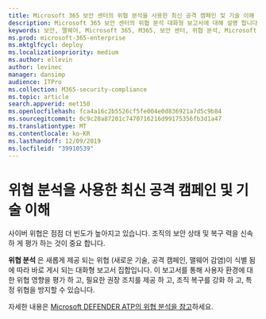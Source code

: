 ```yaml
---
title: Microsoft 365 보안 센터의 위협 분석을 사용한 최신 공격 캠페인 및 기술 이해
description: Microsoft 365 보안 센터의 위협 분석 대화형 보고서에 대해 설명 합니다.
keywords: 보안, 맬웨어, Microsoft 365, M365, 보안 센터, 위협 분석, Microsoft Defender ATP, 사이버, 보안 상황, 최신 위협
ms.prod: microsoft-365-enterprise
ms.mktglfcycl: deploy
ms.localizationpriority: medium
ms.author: ellevin
author: levinec
manager: dansimp
audience: ITPro
ms.collection: M365-security-compliance
ms.topic: article
search.appverid: met150
ms.openlocfilehash: fca4a16c2b5526cf5fe004e0d836921a7d5c9b84
ms.sourcegitcommit: 0c9c28a87201c7470716216d99175356fb3d1a47
ms.translationtype: MT
ms.contentlocale: ko-KR
ms.lasthandoff: 12/09/2019
ms.locfileid: "39910539"
---
```

# <a name="understand-the-latest-attack-campaigns-and-techniques-with-threat-analytics"></a>위협 분석을 사용한 최신 공격 캠페인 및 기술 이해 

사이버 위협은 점점 더 빈도가 높아지고 있습니다. 조직의 보안 상태 및 복구 력을 신속 하 게 평가 하는 것이 중요 합니다.

**위협 분석** 은 새롭게 제공 되는 위협 (새로운 기술, 공격 캠페인, 맬웨어 감염)이 식별 됨에 따라 바로 게시 되는 대화형 보고서 집합입니다. 이 보고서를 통해 사용자 환경에 대 한 위협 영향을 평가 하 고, 필요한 권장 조치를 제공 하 고, 조직 복구를 강화 하 고, 특정 위협을 방지할 수 있습니다.

자세한 내용은 [Microsoft DEFENDER ATP의 위협 분석을 참고](https://docs.microsoft.com/windows/security/threat-protection/microsoft-defender-atp/threat-analytics)하세요.  